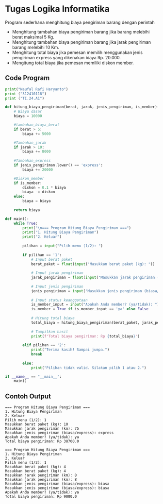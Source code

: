 # Tugas Logika Informatika
Program sederhana menghitung biaya pengiriman barang dengan perintah 
- Menghitung tambahan biaya pengiriman barang jika barang melebihi berat maksimal 5 Kg.
- Menghitung tambahan biaya pengiriman barang jika jarak pengiriman barang melebihi 10 Km.
- Menghitung total biaya jika pemesan memilih menggunakan jenis pengiriman express yang dikenakan biaya Rp. 20.000.
- Mengitung total biaya jika pemesan memiliki diskon member.

## Code Program
````python
print("Naufal Rafi Haryanto")
print ("312410118")
print ("TI.24.A1")

def hitung_biaya_pengiriman(berat, jarak, jenis_pengiriman, is_member):
    # Biaya dasar
    biaya = 10000

    #tambahan_biaya_berat 
    if berat > 5:
        biaya += 5000

    #Tambahan_jarak
    if jarak > 10:
        biaya += 8000
    
    #Tambahan_express
    if jenis_pengiriman.lower() == 'express':
        biaya += 20000

    #Diskon_member
    if is_member: 
        diskon = 0.1 * biaya
        biaya -= diskon
    else:
        biaya = biaya
        
    return biaya

def main():
    while True:
        print("\n=== Program Hitung Biaya Pengiriman ===")
        print("1. Hitung Biaya Pengiriman")
        print("2. Keluar")
        
        pilihan = input("Pilih menu (1/2): ")
        
        if pilihan == '1':
            # Input berat paket
            berat_paket = float(input("Masukkan berat paket (kg): "))
            
            # Input jarak pengiriman
            jarak_pengiriman = float(input("Masukkan jarak pengiriman (km): "))
            
            # Input jenis pengiriman
            jenis_pengiriman = input("Masukkan jenis pengiriman (biasa/express): ").strip().lower()
            
            # Input status keanggotaan
            is_member_input = input("Apakah Anda member? (ya/tidak): ").strip().lower()
            is_member = True if is_member_input == 'ya' else False
            
            # Hitung total biaya
            total_biaya = hitung_biaya_pengiriman(berat_paket, jarak_pengiriman, jenis_pengiriman, is_member)
            
            # Tampilkan hasil
            print(f'Total biaya pengiriman: Rp {total_biaya}')
        
        elif pilihan == '2':
            print("Terima kasih! Sampai jumpa.")
            break
        
        else:
            print("Pilihan tidak valid. Silakan pilih 1 atau 2.")

if __name__ == "__main__":
    main()
````

## Contoh Output
````
=== Program Hitung Biaya Pengiriman ===
1. Hitung Biaya Pengiriman
2. Keluar
Pilih menu (1/2): 1
Masukkan berat paket (kg): 10
Masukkan jarak pengiriman (km): 75
Masukkan jenis pengiriman (biasa/express): express
Apakah Anda member? (ya/tidak): ya
Total biaya pengiriman: Rp 38700.0

=== Program Hitung Biaya Pengiriman ===
1. Hitung Biaya Pengiriman
2. Keluar
Pilih menu (1/2): 1
Masukkan berat paket (kg): 4 
Masukkan berat paket (kg): 4
Masukkan jarak pengiriman (km): 8
Masukkan jarak pengiriman (km): 8
Masukkan jenis pengiriman (biasa/express): biasa
Masukkan jenis pengiriman (biasa/express): biasa
Apakah Anda member? (ya/tidak): ya
Total biaya pengiriman: Rp 9000.0
````
